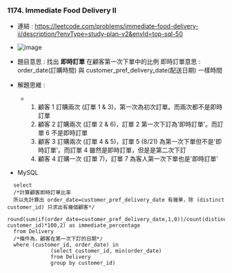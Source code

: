 ### 1174. Immediate Food Delivery II
* 連結 : https://leetcode.com/problems/immediate-food-delivery-ii/description/?envType=study-plan-v2&envId=top-sql-50
* ![image](https://github.com/Ricky7737/LeetCodeSQLPractise/assets/58324475/4adf14b6-4f02-4342-bd1d-ee4f993877c8)

* 題目意思 : 找出 **即時訂單** 在顧客第一次下單中的比例
  即時訂單意思 : order_date(訂購時間) 與 customer_pref_delivery_date(配送日期) 一樣時間
* 解題思維 :
  * 1. 顧客 1 訂購兩次 (訂單 1 & 3)，第一次為初次訂單。而兩次都不是即時訂單
    2. 顧客 2 訂購兩次 (訂單 2 & 6)，訂單 2 第一次下訂為'即時訂單'。而訂單 6 不是即時訂單
    3. 顧客 3 訂購兩次 (訂單 4 & 5)，訂單 5 (8/21) 為第一次下單但不是'即時訂單'。而訂單 4 雖然是即時訂單，但是是第二次下訂
    4. 顧客 4 訂購一次 (訂單 7)，訂單 7 為客人第一次下單也是'即時訂單'
       
* MySQL
```
  select
  /*計算顧客即時訂單比率
  所以先計算出 order_date=customer_pref_delivery_date 有幾單，除 (distinct customer_id) 只求出有幾個顧客*/
  round(sum(if(order_date=customer_pref_delivery_date,1,0))/count(distinct customer_id)*100,2) as immediate_percentage
  from Delivery
  /*條件為，顧客在第一次下訂的日期*/
  where (customer_id, order_date) in 
              (select customer_id, min(order_date) 
              from Delivery
              group by customer_id)
```   
       



